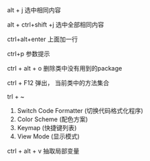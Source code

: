 alt + j 选中相同内容

alt + ctrl+shift +j 选中全部相同内容

ctrl+alt+enter 上面加一行

ctrl+p 参数提示

ctrl + alt + o 删除类中没有用到的package

ctrl + F12 弹出， 当前类中的方法集合

trl + ~

1. Switch Code Formatter (切换代码格式化程序)
2. Color Scheme (配色方案)
3. Keymap (快捷键列表)  
4. View Mode (显示模式) 



ctrl + alt + v 抽取局部变量


